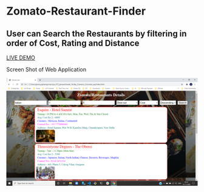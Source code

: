 # Zomato-Restaurant-Finder
<h2>User can Search the Restaurants by filtering in order of Cost, Rating and Distance</h2>
  <a href="https://jammy12345.github.io/Zomato-Restaurant-Finder/" alt="Restaurant Finder">LIVE DEMO</a>
  <p text-align="center">Screen Shot of Web Application</p>
<img  src="images/zomatoss.png">
